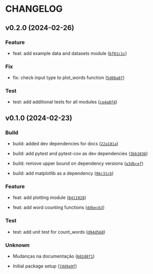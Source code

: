 # CHANGELOG



## v0.2.0 (2024-02-26)

### Feature

* feat: add example data and datasets module ([`bf81c1c`](https://github.com/paodeaalho/pycounts/commit/bf81c1c398ca3ef95b460eafa37fb67f3ef60677))

### Fix

* fix: check input type to plot_words function ([`5d08a8f`](https://github.com/paodeaalho/pycounts/commit/5d08a8fdc30f569b1490d21ba60be30415b68752))

### Test

* test: add additional tests for all modules ([`ce4a8f4`](https://github.com/paodeaalho/pycounts/commit/ce4a8f4b852896d48a025841859d8045764dc979))


## v0.1.0 (2024-02-23)

### Build

* build: added dev dependencies for docs ([`22a181a`](https://github.com/paodeaalho/pycounts/commit/22a181a839eed8f324ea09c7d487b5d4f18ba196))

* build: add pytest and pytest-cov as dev dependencies ([`3bb1036`](https://github.com/paodeaalho/pycounts/commit/3bb1036f3940ea89adb100495c5c096a6c2b9d25))

* build: remove upper bound on dependency versions ([`a3dbcef`](https://github.com/paodeaalho/pycounts/commit/a3dbcefed837bb52597a9a4809cf96f69a437a87))

* build: add matplotlib as a dependency ([`96c31cb`](https://github.com/paodeaalho/pycounts/commit/96c31cbde0bba177f94d02088337852532646427))

### Feature

* feat: add plotting module ([`8411928`](https://github.com/paodeaalho/pycounts/commit/8411928ca23b45013d3fbd225d494e5de4354d2f))

* feat: add word counting functions ([`ddbecb3`](https://github.com/paodeaalho/pycounts/commit/ddbecb3b5e29a59eb385d42823fef69fc201827a))

### Test

* test: add unit test for count_words ([`d94d568`](https://github.com/paodeaalho/pycounts/commit/d94d56801256a938c9cfb52c93019450b72a9219))

### Unknown

* Mudanças na documentação ([`602d8f1`](https://github.com/paodeaalho/pycounts/commit/602d8f1675843cb87ed961738c209184b19a4133))

* Initial package setup ([`7dd9a9f`](https://github.com/paodeaalho/pycounts/commit/7dd9a9fa458142125c53e204e166a43a5ae75349))
